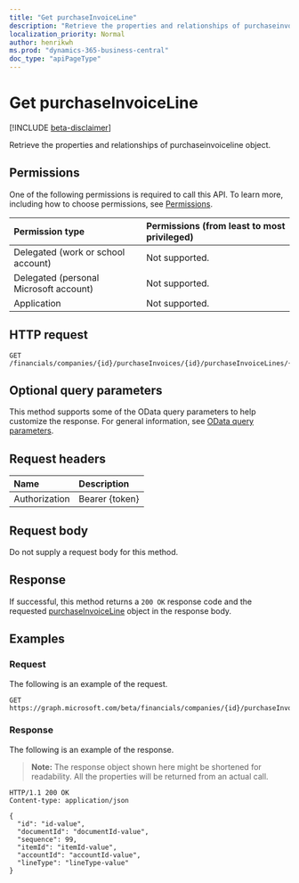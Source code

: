 ```yaml
---
title: "Get purchaseInvoiceLine"
description: "Retrieve the properties and relationships of purchaseinvoiceline object."
localization_priority: Normal
author: henrikwh
ms.prod: "dynamics-365-business-central"
doc_type: "apiPageType"
---
```


# Get purchaseInvoiceLine

[!INCLUDE [beta-disclaimer](../../includes/beta-disclaimer.md)]

Retrieve the properties and relationships of purchaseinvoiceline object.

## Permissions

One of the following permissions is required to call this API. To learn more, including how to choose permissions, see [Permissions](/graph/permissions-reference).

| Permission type                        | Permissions (from least to most privileged) |
|:---------------------------------------|:--------------------------------------------|
| Delegated (work or school account)     | Not supported. |
| Delegated (personal Microsoft account) | Not supported. |
| Application                            | Not supported. |

## HTTP request

<!-- { "blockType": "ignored" } -->

```http
GET /financials/companies/{id}/purchaseInvoices/{id}/purchaseInvoiceLines/{id}
```

## Optional query parameters

This method supports some of the OData query parameters to help customize the response. For general information, see [OData query parameters](/graph/query-parameters).

## Request headers

| Name      |Description|
|:----------|:----------|
| Authorization | Bearer {token} |

## Request body

Do not supply a request body for this method.

## Response

If successful, this method returns a `200 OK` response code and the requested [purchaseInvoiceLine](../resources/dynamics-purchaseinvoiceline.md) object in the response body.

## Examples

### Request

The following is an example of the request.
<!-- {
  "blockType": "request",
  "name": "get_purchaseinvoiceline"
}-->

```http
GET https://graph.microsoft.com/beta/financials/companies/{id}/purchaseInvoices/{id}/purchaseInvoiceLines/{id}
```

### Response

The following is an example of the response.

> **Note:** The response object shown here might be shortened for readability. All the properties will be returned from an actual call.

<!-- {
  "blockType": "response",
  "truncated": true,
  "@odata.type": "microsoft.graph.purchaseInvoiceLine"
} -->

```http
HTTP/1.1 200 OK
Content-type: application/json

{
  "id": "id-value",
  "documentId": "documentId-value",
  "sequence": 99,
  "itemId": "itemId-value",
  "accountId": "accountId-value",
  "lineType": "lineType-value"
}
```

<!-- uuid: 16cd6b66-4b1a-43a1-adaf-3a886856ed98
2019-02-04 14:57:30 UTC -->
<!-- {
  "type": "#page.annotation",
  "description": "Get purchaseInvoiceLine",
  "keywords": "",
  "section": "documentation",
  "tocPath": ""
}-->